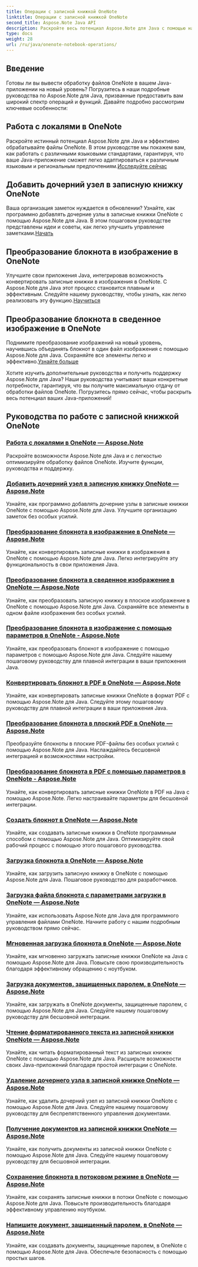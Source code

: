```yaml
---
title: Операции с записной книжкой OneNote
linktitle: Операции с записной книжкой OneNote
second_title: Aspose.Note Java API
description: Раскройте весь потенциал Aspose.Note для Java с помощью наших руководств по работе с записными книжками OneNote. Предоставьте пошаговое руководство по улучшению ваших Java-приложений.
type: docs
weight: 28
url: /ru/java/onenote-notebook-operations/
---
```


## Введение

Готовы ли вы вывести обработку файлов OneNote в вашем Java-приложении на новый уровень? Погрузитесь в наши подробные руководства по Aspose.Note для Java, призванные предоставить вам широкий спектр операций и функций. Давайте подробно рассмотрим ключевые особенности:

## Работа с локалями в OneNote

 Раскройте истинный потенциал Aspose.Note для Java и эффективно обрабатывайте файлы OneNote. В этом руководстве мы покажем вам, как работать с различными языковыми стандартами, гарантируя, что ваше Java-приложение сможет легко адаптироваться к различным языковым и региональным предпочтениям.[Исследуйте сейчас](./working-with-locales/)

## Добавить дочерний узел в записную книжку OneNote

Ваша организация заметок нуждается в обновлении? Узнайте, как программно добавлять дочерние узлы в записные книжки OneNote с помощью Aspose.Note для Java. В этом пошаговом руководстве представлены идеи и советы, как легко улучшить управление заметками.[Начать](./add-child-node/)

## Преобразование блокнота в изображение в OneNote

 Улучшите свои приложения Java, интегрировав возможность конвертировать записные книжки в изображения в OneNote. С Aspose.Note для Java этот процесс становится плавным и эффективным. Следуйте нашему руководству, чтобы узнать, как легко реализовать эту функцию.[Научиться](./convert-notebook-to-image/)

## Преобразование блокнота в сведенное изображение в OneNote

 Поднимите преобразование изображений на новый уровень, научившись объединять блокнот в один файл изображения с помощью Aspose.Note для Java. Сохраняйте все элементы легко и эффективно.[Узнайте больше](./convert-notebook-to-flattened-image/)

Хотите изучить дополнительные руководства и получить поддержку Aspose.Note для Java? Наши руководства учитывают ваши конкретные потребности, гарантируя, что вы получите максимальную отдачу от обработки файлов OneNote. Погрузитесь прямо сейчас, чтобы раскрыть весь потенциал ваших Java-приложений!
## Руководства по работе с записной книжкой OneNote
### [Работа с локалями в OneNote — Aspose.Note](./working-with-locales/)
Раскройте возможности Aspose.Note для Java и с легкостью оптимизируйте обработку файлов OneNote. Изучите функции, руководства и поддержку.
### [Добавить дочерний узел в записную книжку OneNote — Aspose.Note](./add-child-node/)
Узнайте, как программно добавлять дочерние узлы в записные книжки OneNote с помощью Aspose.Note для Java. Улучшите организацию заметок без особых усилий.
### [Преобразование блокнота в изображение в OneNote — Aspose.Note](./convert-notebook-to-image/)
Узнайте, как конвертировать записные книжки в изображения в OneNote с помощью Aspose.Note для Java. Легко интегрируйте эту функциональность в свои приложения Java.
### [Преобразование блокнота в сведенное изображение в OneNote — Aspose.Note](./convert-notebook-to-flattened-image/)
Узнайте, как преобразовать записную книжку в плоское изображение в OneNote с помощью Aspose.Note для Java. Сохраняйте все элементы в одном файле изображения без особых усилий.
### [Преобразование блокнота в изображение с помощью параметров в OneNote - Aspose.Note](./convert-notebook-to-image-with-options/)
Узнайте, как преобразовать блокнот в изображение с помощью параметров с помощью Aspose.Note для Java. Следуйте нашему пошаговому руководству для плавной интеграции в ваши приложения Java.
### [Конвертировать блокнот в PDF в OneNote — Aspose.Note](./convert-notebook-to-pdf/)
Узнайте, как конвертировать записные книжки OneNote в формат PDF с помощью Aspose.Note для Java. Следуйте этому пошаговому руководству для плавной интеграции в ваши приложения Java.
### [Преобразование блокнота в плоский PDF в OneNote — Aspose.Note](./convert-notebook-to-flattened-pdf/)
Преобразуйте блокноты в плоские PDF-файлы без особых усилий с помощью Aspose.Note для Java. Наслаждайтесь бесшовной интеграцией и возможностями настройки.
### [Преобразование блокнота в PDF с помощью параметров в OneNote - Aspose.Note](./convert-notebook-to-pdf-with-options/)
Узнайте, как конвертировать записные книжки OneNote в PDF на Java с помощью Aspose.Note. Легко настраивайте параметры для бесшовной интеграции.
### [Создать блокнот в OneNote — Aspose.Note](./create-notebook/)
Узнайте, как создавать записные книжки в OneNote программным способом с помощью Aspose.Note для Java. Оптимизируйте свой рабочий процесс с помощью этого пошагового руководства.
### [Загрузка блокнота в OneNote — Aspose.Note](./loading-notebook/)
Узнайте, как загрузить записную книжку в OneNote с помощью Aspose.Note для Java. Пошаговое руководство для разработчиков.
### [Загрузка файла блокнота с параметрами загрузки в OneNote — Aspose.Note](./load-notebook-file-with-load-options/)
Узнайте, как использовать Aspose.Note для Java для программного управления файлами OneNote. Начните работу с нашим подробным руководством прямо сейчас.
### [Мгновенная загрузка блокнота в OneNote — Aspose.Note](./load-notebook-instantly/)
Узнайте, как мгновенно загружать записные книжки OneNote на Java с помощью Aspose.Note для Java. Повысьте свою производительность благодаря эффективному обращению с ноутбуком.
### [Загрузка документов, защищенных паролем, в OneNote — Aspose.Note](./load-password-protected-documents/)
Узнайте, как загружать в OneNote документы, защищенные паролем, с помощью Aspose.Note для Java. Следуйте нашему пошаговому руководству для бесшовной интеграции.
### [Чтение форматированного текста из записной книжки OneNote — Aspose.Note](./read-rich-text/)
Узнайте, как читать форматированный текст из записных книжек OneNote с помощью Aspose.Note для Java. Расширьте возможности своих Java-приложений благодаря простой интеграции с OneNote.
### [Удаление дочернего узла в записной книжке OneNote — Aspose.Note](./remove-child-node/)
Узнайте, как удалить дочерний узел из записной книжки OneNote с помощью Aspose.Note для Java. Следуйте нашему пошаговому руководству для беспрепятственного управления документами.
### [Получение документов из записной книжки OneNote — Aspose.Note](./retrieve-documents-from-onenote-notebook/)
Узнайте, как получить документы из записной книжки OneNote с помощью Aspose.Note для Java. Следуйте нашему пошаговому руководству для бесшовной интеграции.
### [Сохранение блокнота в потоковом режиме в OneNote — Aspose.Note](./save-notebook-to-stream/)
Узнайте, как сохранять записные книжки в потоки OneNote с помощью Aspose.Note для Java. Повысьте производительность благодаря эффективному управлению ноутбуком.
### [Напишите документ, защищенный паролем, в OneNote — Aspose.Note](./write-password-protected-document/)
Узнайте, как создавать документы, защищенные паролем, в OneNote с помощью Aspose.Note для Java. Обеспечьте безопасность с помощью простых шагов.